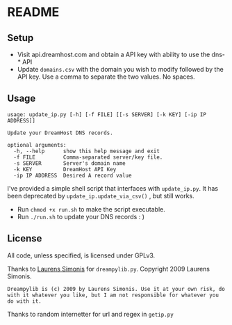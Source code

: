 README
=======

Setup
-----------------

* Visit api.dreamhost.com and obtain a API key with ability to use the dns-* API
* Update `domains.csv` with the domain you wish to modify followed by the API key. Use a comma to separate the two values. No spaces.



Usage
-----------------

```
usage: update_ip.py [-h] [-f FILE] [[-s SERVER] [-k KEY] [-ip IP ADDRESS]]

Update your DreamHost DNS records.

optional arguments:
  -h, --help      show this help message and exit
  -f FILE         Comma-separated server/key file.
  -s SERVER       Server's domain name
  -k KEY          DreamHost API Key
  -ip IP ADDRESS  Desired A record value
```



I've provided a simple shell script that interfaces with `update_ip.py`. It has been deprecated by `update_ip.update_via_csv()` , but still works.
* Run `chmod +x run.sh` to make the script executable.
* Run `./run.sh` to update your DNS records : )



License
-----------------

All code, unless specified, is licensed under GPLv3.

Thanks to [Laurens Simonis][1] for `dreampylib.py`. Copyright 2009 Laurens Simonis.

```
Dreampylib is (c) 2009 by Laurens Simonis. Use it at your own risk, do with it whatever you like, but I am not responsible for whatever you do with it.
```

Thanks to random internetter for url and regex in `getip.py`

[1]: http://dreampylib.laurenssimonis.com/

